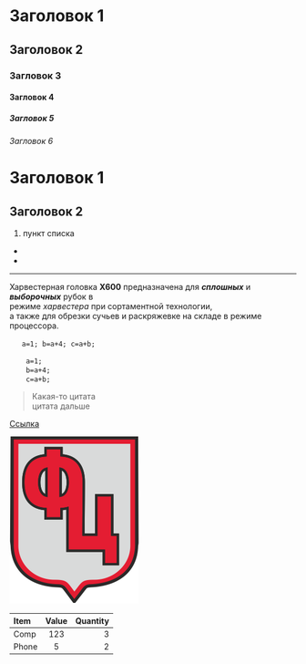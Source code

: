 # Заголовок 1

## Заголовок 2

### Загловок 3

#### Загловок 4

##### Загловок 5

###### Загловок 6

# Заголовок 1

## Заголовок 2

1. пункт списка

-
-

---

Харвестерная головка **Х600** предназначена для **_сплошных_** и **_выборочных_** рубок в  
 режиме _харвестера_ при сортаментной технологии,  
 а также для обрезки сучьев и раскряжевке на складе в режиме процессора.

`    a=1;
    b=a+4;
    c=a+b;
`

```
    a=1;
    b=a+4;
    c=a+b;
```

>Какая-то цитата  
цитата дальше

[Ссылка](https://ya.ru)

[![Картинка](ФЦ%20щит.png)](https://forestcentr.ru)

Item    | Value | Quantity  
:-------|:-----:|--------:
Comp    | 123   | 3
Phone   | 5     | 2

